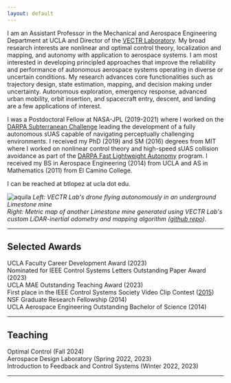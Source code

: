 ```yaml
---
layout: default
---
```


I am an Assistant Professor in the Mechanical and Aerospace Engineering Department at UCLA and Director of the [VECTR Laboratory](https://vectr-ucla.github.io). My broad research interests are nonlinear and optimal control theory, localization and mapping, and autonomy with application to aerospace systems. I am most interested in developing principled approaches that improve the reliability and performance of autonomous aerospace systems operating in diverse or uncertain conditions. My research advances core functionalities such as trajectory design, state estimation, mapping, and decision making under uncertainty. Autonomous exploration, emergency response, advanced urban mobility, orbit insertion, and spacecraft entry, descent, and landing are a few applications of interest.


I was a Postdoctoral Fellow at NASA-JPL (2019-2021) where I worked on the [DARPA Subterranean Challenge](https://www.darpa.mil/program/darpa-subterranean-challenge) leading the development of a fully autonomous sUAS capable of navigating perceptually challenging environments. I received my PhD (2019) and SM (2016) degrees from MIT where I worked on nonlinear control theory and high-speed sUAS collision avoidance as part of the [DARPA Fast Lightweight Autonomy](https://www.darpa.mil/news-events/2018-07-18) program. I received my BS in Aerospace Engineering (2014) from UCLA and AS in Mathematics (2011) from El Camino College.

I can be reached at btlopez at ucla dot edu.

![aquila](./images/flying.png)
*Left: VECTR Lab's drone flying autonomously in an underground Limestone mine* \
*Right: Metric map of another Limestone mine generated using VECTR Lab's custom LiDAR-inertial odometry and mapping algorithm ([github repo](https://github.com/vectr-ucla/direct_lidar_inertial_odometry)).*


---
## Selected Awards
UCLA Faculty Career Development Award (2023) \
Nominated for IEEE Control Systems Letters Outstanding Paper Award (2023) \
UCLA MAE Outstanding Teaching Award (2023) \
First place in the IEEE Control Systems Society Video Clip Contest ([2015](https://www.youtube.com/watch?v=4Y7zG48uHRo)) \
NSF Graduate Research Fellowship (2014) \
UCLA Aerospace Engineering Outstanding Bachelor of Science (2014)

---
## Teaching
Optimal Control (Fall 2024) \
Aerospace Design Laboratory (Spring 2022, 2023) \
Introduction to Feedback and Control Systems (Winter 2022, 2023)

---


